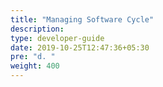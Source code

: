 ```yaml
---
title: "Managing Software Cycle"
description:
type: developer-guide
date: 2019-10-25T12:47:36+05:30
pre: "d. "
weight: 400
---
```

